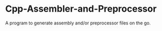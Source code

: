 # Cpp-Assembler-and-Preprocessor
A program to generate assembly and/or preprocessor files on the go.
